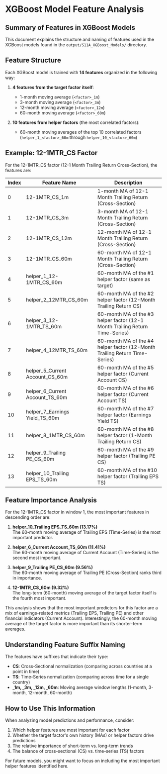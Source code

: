 # XGBoost Model Feature Analysis

## Summary of Features in XGBoost Models

This document explains the structure and naming of features used in the XGBoost models found in the `output/S11A_XGBoost_Models/` directory.

## Feature Structure

Each XGBoost model is trained with **14 features** organized in the following way:

1. **4 features from the target factor itself**:
   - 1-month moving average (`<factor>_1m`)
   - 3-month moving average (`<factor>_3m`)
   - 12-month moving average (`<factor>_12m`)
   - 60-month moving average (`<factor>_60m`)

2. **10 features from helper factors** (the most correlated factors):
   - 60-month moving averages of the top 10 correlated factors (`helper_1_<factor>_60m` through `helper_10_<factor>_60m`)

## Example: 12-1MTR_CS Factor

For the 12-1MTR_CS factor (12-1 Month Trailing Return Cross-Section), the features are:

| Index | Feature Name | Description |
|-------|-------------|-------------|
| 0 | 12-1MTR_CS_1m | 1-month MA of 12-1 Month Trailing Return (Cross-Section) |
| 1 | 12-1MTR_CS_3m | 3-month MA of 12-1 Month Trailing Return (Cross-Section) |
| 2 | 12-1MTR_CS_12m | 12-month MA of 12-1 Month Trailing Return (Cross-Section) |
| 3 | 12-1MTR_CS_60m | 60-month MA of 12-1 Month Trailing Return (Cross-Section) |
| 4 | helper_1_12-1MTR_CS_60m | 60-month MA of the #1 helper factor (same as target) |
| 5 | helper_2_12MTR_CS_60m | 60-month MA of the #2 helper factor (12-Month Trailing Return CS) |
| 6 | helper_3_12-1MTR_TS_60m | 60-month MA of the #3 helper factor (12-1 Month Trailing Return Time-Series) |
| 7 | helper_4_12MTR_TS_60m | 60-month MA of the #4 helper factor (12-Month Trailing Return Time-Series) |
| 8 | helper_5_Current Account_CS_60m | 60-month MA of the #5 helper factor (Current Account CS) |
| 9 | helper_6_Current Account_TS_60m | 60-month MA of the #6 helper factor (Current Account TS) |
| 10 | helper_7_Earnings Yield_TS_60m | 60-month MA of the #7 helper factor (Earnings Yield TS) |
| 11 | helper_8_1MTR_CS_60m | 60-month MA of the #8 helper factor (1-Month Trailing Return CS) |
| 12 | helper_9_Trailing PE_CS_60m | 60-month MA of the #9 helper factor (Trailing PE CS) |
| 13 | helper_10_Trailing EPS_TS_60m | 60-month MA of the #10 helper factor (Trailing EPS TS) |

## Feature Importance Analysis

For the 12-1MTR_CS factor in window 1, the most important features in descending order are:

1. **helper_10_Trailing EPS_TS_60m (13.17%)**  
   The 60-month moving average of Trailing EPS (Time-Series) is the most important predictor.

2. **helper_6_Current Account_TS_60m (11.41%)**  
   The 60-month moving average of Current Account (Time-Series) is the second most important.

3. **helper_9_Trailing PE_CS_60m (9.56%)**  
   The 60-month moving average of Trailing PE (Cross-Section) ranks third in importance.

4. **12-1MTR_CS_60m (9.32%)**  
   The long-term (60-month) moving average of the target factor itself is the fourth most important.

This analysis shows that the most important predictors for this factor are a mix of earnings-related metrics (Trailing EPS, Trailing PE) and other financial indicators (Current Account). Interestingly, the 60-month moving average of the target factor is more important than its shorter-term averages.

## Understanding Feature Suffix Naming

The features have suffixes that indicate their type:

- **CS**: Cross-Sectional normalization (comparing across countries at a point in time)
- **TS**: Time-Series normalization (comparing across time for a single country)
- **_1m, _3m, _12m, _60m**: Moving average window lengths (1-month, 3-month, 12-month, 60-month)

## How to Use This Information

When analyzing model predictions and performance, consider:

1. Which helper features are most important for each factor
2. Whether the target factor's own history (MAs) or helper factors drive predictions
3. The relative importance of short-term vs. long-term trends
4. The balance of cross-sectional (CS) vs. time-series (TS) factors

For future models, you might want to focus on including the most important helper features identified here. 